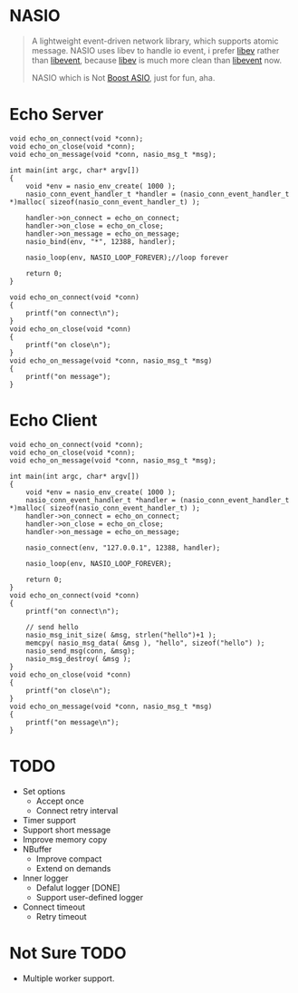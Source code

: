NASIO
======================================
>A lightweight event-driven network library, which supports atomic message.
>NASIO uses libev to handle io event, i prefer [libev][1] rather than [libevent][2], because [libev][1] is much more clean than [libevent][2] now.
>
>NASIO which is Not [Boost ASIO][3], just for fun, aha.

[1]: http://software.schmorp.de/pkg/libev.html
[2]: http://libevent.org/
[3]: http://www.boost.org/doc/libs/1_40_0/doc/html/boost_asio.html

# Echo Server
```
void echo_on_connect(void *conn);
void echo_on_close(void *conn);
void echo_on_message(void *conn, nasio_msg_t *msg);

int main(int argc, char* argv[])
{
    void *env = nasio_env_create( 1000 );
    nasio_conn_event_handler_t *handler = (nasio_conn_event_handler_t *)malloc( sizeof(nasio_conn_event_handler_t) ); 

    handler->on_connect = echo_on_connect;
    handler->on_close = echo_on_close;
    handler->on_message = echo_on_message;
    nasio_bind(env, "*", 12388, handler);

    nasio_loop(env, NASIO_LOOP_FOREVER);//loop forever

    return 0;
}

void echo_on_connect(void *conn)
{
	printf("on connect\n");
}
void echo_on_close(void *conn)
{
	printf("on close\n");
}
void echo_on_message(void *conn, nasio_msg_t *msg)
{
    printf("on message");
}
```

# Echo Client
```
void echo_on_connect(void *conn);
void echo_on_close(void *conn);
void echo_on_message(void *conn, nasio_msg_t *msg);

int main(int argc, char* argv[])
{
	void *env = nasio_env_create( 1000 );
	nasio_conn_event_handler_t *handler = (nasio_conn_event_handler_t *)malloc( sizeof(nasio_conn_event_handler_t) ); 
	handler->on_connect = echo_on_connect;
	handler->on_close = echo_on_close;
	handler->on_message = echo_on_message;

	nasio_connect(env, "127.0.0.1", 12388, handler);

	nasio_loop(env, NASIO_LOOP_FOREVER);

	return 0;
}
void echo_on_connect(void *conn)
{
    printf("on connect\n");

    // send hello
    nasio_msg_init_size( &msg, strlen("hello")+1 );
    memcpy( nasio_msg_data( &msg ), "hello", sizeof("hello") );
    nasio_send_msg(conn, &msg);
    nasio_msg_destroy( &msg );
}
void echo_on_close(void *conn)
{
    printf("on close\n");
}
void echo_on_message(void *conn, nasio_msg_t *msg)
{
    printf("on message\n");
}
```

# TODO
* Set options
    - Accept once
    - Connect retry interval
* Timer support
* Support short message
* Improve memory copy
* NBuffer
    - Improve compact
    - Extend on demands
* Inner logger
    - Defalut logger [DONE]
    - Support user-defined logger
* Connect timeout
    - Retry timeout

# Not Sure TODO
* Multiple worker support.
